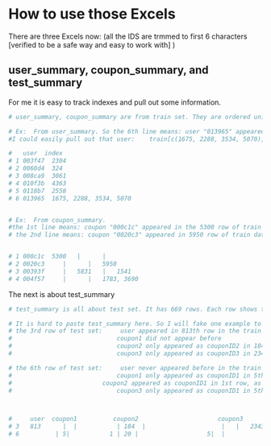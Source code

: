 How to use those Excels
========================================================

There are three Excels now: (all the IDS are trmmed to first 6 characters [verified to be a safe way and easy to work with] )

## user_summary, coupon_summary, and test_summary 

For me it is easy to track indexes and pull out some information.







```r
# user_summary, coupon_summary are from train set. They are ordered unique userID and ordered unique couponID1-3

# Ex:  From user_summary. So the 6th line means: user "013965" appeared in the 1675, 2288, 3534, 5070 rows of the train data set. 
#I could easily pull out that user:    train[c(1675, 2288, 3534, 5070), ]

#   user  index
# 1	003f47	2304
# 2	0060d4	324
# 3	008ca9	3061
# 4	010f3b	4363
# 5	0118b7	2558
# 6	013965	1675, 2288, 3534, 5070


# Ex:  From coupon_summary. 
#the 1st line means: coupon "000c1c" appeared in the 5300 row of train data set in column couponID1, and #did not appear in column couponID2 and couponID3.
# the 2nd line means: coupon "0020c3" appeared in 5950 row of train data set only in column couponID3.


# 1 000c1c	5300   |      |   
# 2	0020c3	   |      |   5950
# 3	00393f	   |   5831   |   1541
# 4	004f57	   |      |   1783, 3690
```

The next is about test_summary


```r
# test_summary is all about test set. It has 669 rows. Each row shows the information about where the userID appeared and where the coupons appeared.

# It is hard to paste test_summary here. So I will fake one example to show how to use it
# the 3rd row of test set:     user appeared in 813th row in the train set
#                             coupon1 did not appear before
#                             coupon2 only appeared as couponID2 in 184 row in train set
#                             coupon3 only appeared as couponID3 in 2343 row in train set

# the 6th row of test set:     user never appeared before in the train set
#                             coupon1 only appeared as couponID1 in 5th row in train set
#                         coupon2 appeared as couponID1 in 1st row, as couponID2 in 20th row in train set
#                             coupon3 only appeared as couponID1 in 5th row in train set



#     user	coupon1	         coupon2	                  coupon3
# 3   813	   |  |   	      | 184  |   	               |   |   2343
# 6          | 5|           1 | 20 |                   5|  |      
```


